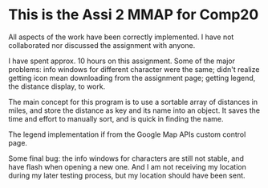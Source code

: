 This is the Assi 2 MMAP for Comp20
====================================
All aspects of the work have been correctly implemented. I have not collaborated nor discussed the assignment with anyone.

I have spent approx. 10 hours on this assignment. Some of the major problems: info windows for different character were the same; didn't realize getting icon mean downloading from the assignment page; getting legend, the distance display, to work.

The main concept for this program is to use a sortable array of distances in miles, and store the distance as key and its name into an object. It saves the time and effort to manually sort, and is quick in finding the name.

The legend implementation if from the Google Map APIs custom control page.

Some final bug: the info windows for characters are still not stable, and have flash when opening a new one. And I am not receiving my location during my later testing process, but my location should have been sent.